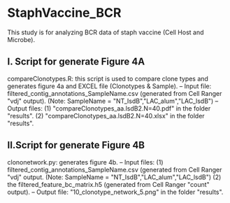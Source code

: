 # StaphVaccine_BCR
This study is for analyzing BCR data of staph vaccine (Cell Host and Microbe).

## I. Script for generate Figure 4A
compareClonotypes.R: this script is used to compare clone types and generates figure 4a and EXCEL file (Clonotypes & Sample).
   – Input file: filtered_contig_annotations_SampleName.csv (generated from Cell Ranger "vdj" output). (Note: SampleName = "NT_IsdB","LAC_alum","LAC_lsdB")
   – Output files: 
           (1) "compareClonotypes_aa.lsdB2.N=40.pdf" in the folder "results".
           (2) "compareClonotypes_aa.lsdB2.N=40.xlsx" in the folder "results".

## II.Script for generate Figure 4B
clononetwork.py: generates figure 4b. 
      – Input files: 
           (1) filtered_contig_annotations_SampleName.csv (generated from Cell Ranger "vdj" output. (Note: SampleName = "NT_IsdB","LAC_alum","LAC_lsdB")
           (2) the filtered_feature_bc_matrix.h5 (generated from Cell Ranger "count" output). 
      – Output file: "10_clonotype_network_5.png" in the folder "results".
